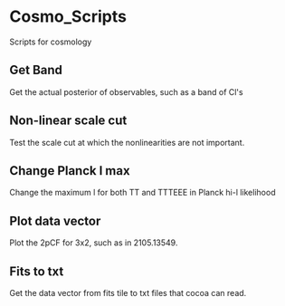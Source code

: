 # Cosmo_Scripts
Scripts for cosmology



## Get Band

Get the actual posterior of observables, such as a band of Cl's

## Non-linear scale cut


Test the scale cut at which the nonlinearities are not important.

## Change Planck l max

Change the maximum l for both TT and TTTEEE in Planck hi-l likelihood

## Plot data vector

Plot the 2pCF for 3x2, such as in 2105.13549.

## Fits to txt

Get the data vector from fits tile to txt files that cocoa can read.
